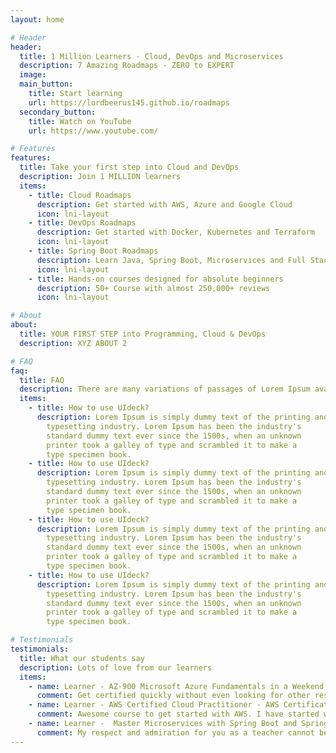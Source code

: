 ```yaml
---
layout: home

# Header
header:
  title: 1 Million Learners - Cloud, DevOps and Microservices
  description: 7 Amazing Roadmaps - ZERO to EXPERT
  image:
  main_button:
    title: Start learning
    url: https://lordbeerus145.github.io/roadmaps
  secondary_button:
    title: Watch on YouTube
    url: https://www.youtube.com/

# Features
features:
  title: Take your first step into Cloud and DevOps
  description: Join 1 MILLION learners
  items:
    - title: Cloud Roadmaps
      description: Get started with AWS, Azure and Google Cloud
      icon: lni-layout
    - title: DevOps Roadmaps
      description: Get started with Docker, Kubernetes and Terraform
      icon: lni-layout
    - title: Spring Boot Roadmaps
      description: Learn Java, Spring Boot, Microservices and Full Stack development
      icon: lni-layout
    - title: Hands-on courses designed for absolute beginners
      description: 50+ Course with almost 250,000+ reviews
      icon: lni-layout

# About
about:
  title: YOUR FIRST STEP into Programming, Cloud & DevOps
  description: XYZ ABOUT 2

# FAQ
faq:
  title: FAQ
  description: There are many variations of passages of Lorem Ipsum available but the majority have suffered alteration in some form.
  items:
    - title: How to use UIdeck?
      description: Lorem Ipsum is simply dummy text of the printing and
        typesetting industry. Lorem Ipsum has been the industry's
        standard dummy text ever since the 1500s, when an unknown
        printer took a galley of type and scrambled it to make a
        type specimen book.
    - title: How to use UIdeck?
      description: Lorem Ipsum is simply dummy text of the printing and
        typesetting industry. Lorem Ipsum has been the industry's
        standard dummy text ever since the 1500s, when an unknown
        printer took a galley of type and scrambled it to make a
        type specimen book.
    - title: How to use UIdeck?
      description: Lorem Ipsum is simply dummy text of the printing and
        typesetting industry. Lorem Ipsum has been the industry's
        standard dummy text ever since the 1500s, when an unknown
        printer took a galley of type and scrambled it to make a
        type specimen book.
    - title: How to use UIdeck?
      description: Lorem Ipsum is simply dummy text of the printing and
        typesetting industry. Lorem Ipsum has been the industry's
        standard dummy text ever since the 1500s, when an unknown
        printer took a galley of type and scrambled it to make a
        type specimen book.

# Testimonials
testimonials:
  title: What our students say
  description: Lots of love from our learners
  items:
    - name: Learner - AZ-900 Microsoft Azure Fundamentals in a Weekend
      comment: Get certified quickly without even looking for other resources. Just watch videos for 2 days and appeared for the exam and cleared the exam.
    - name: Learner - AWS Certified Cloud Practitioner - AWS Certification
      comment: Awesome course to get started with AWS. I have started with ZERO AWS knowledge and now I am familiar and confident to talk in AWS terminology. THANK YOU Ranga !!!!
    - name: Learner -  Master Microservices with Spring Boot and Spring Cloud
      comment: My respect and admiration for you as a teacher cannot be expressed in words. You did amazing job with full of responsibility. Thank you for the gift I felt I climbed several ladder as a programmer when I completed you great course. Thank you countless time!!
---
```

